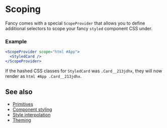 # Scoping

Fancy comes with a special `ScopeProvider` that allows you to define additional selectors to scope your fancy `styled` component CSS under.

### Example

```jsx
<ScopeProvider scope="html #App">
  <StyledCard />
</ScopeProvider>
```

If the hashed CSS classes for `StyledCard` was `.Card__213jdhx`, they will now render as `html #App .Card__213jdhx`.

## See also

- [Primitives](./primitives.md)
- [Component styling](./component-styling.md)
- [Style interpolation](./style-interpolation.md)
- [Theming](./theming.md)
